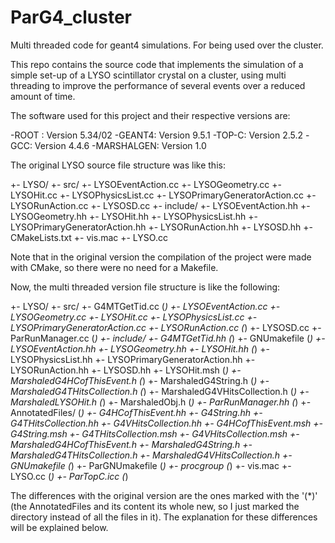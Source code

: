 ParG4_cluster
=============

Multi threaded code for geant4 simulations. For being used over the cluster.

This repo contains the source code that implements the simulation of a simple 
set-up of a LYSO scintillator crystal on a cluster, using multi threading to 
improve the performance of several events over a reduced amount of time.

The software used for this project and their respective versions are:

-ROOT : Version   5.34/02
-GEANT4: Version   9.5.1
-TOP-C: Version 2.5.2
-GCC: Version 4.4.6
-MARSHALGEN: Version 1.0

The original LYSO source file structure was like this:

+- LYSO/
  +- src/
    +- LYSOEventAction.cc
    +- LYSOGeometry.cc
    +- LYSOHit.cc
    +- LYSOPhysicsList.cc
    +- LYSOPrimaryGeneratorAction.cc
    +- LYSORunAction.cc
    +- LYSOSD.cc
  +- include/
    +- LYSOEventAction.hh
    +- LYSOGeometry.hh
    +- LYSOHit.hh
    +- LYSOPhysicsList.hh
    +- LYSOPrimaryGeneratorAction.hh
    +- LYSORunAction.hh
    +- LYSOSD.hh
  +- CMakeLists.txt
  +- vis.mac
  +- LYSO.cc
  
Note that in the original version the compilation of the project were made
with CMake, so there were no need for a Makefile.

Now, the multi threaded version file structure is like the following:

+- LYSO/
  +- src/
    +- G4MTGetTid.cc (*)
    +- LYSOEventAction.cc
    +- LYSOGeometry.cc
    +- LYSOHit.cc
    +- LYSOPhysicsList.cc
    +- LYSOPrimaryGeneratorAction.cc
    +- LYSORunAction.cc (*)
    +- LYSOSD.cc
    +- ParRunManager.cc (*)
  +- include/
    +- G4MTGetTid.hh (*)
    +- GNUmakefile (*)
    +- LYSOEventAction.hh
    +- LYSOGeometry.hh
    +- LYSOHit.hh (*)
    +- LYSOPhysicsList.hh
    +- LYSOPrimaryGeneratorAction.hh
    +- LYSORunAction.hh 
    +- LYSOSD.hh
    +- LYSOHit.msh (*)
    +- MarshaledG4HCofThisEvent.h (*)
    +- MarshaledG4String.h (*)
    +- MarshaledG4THitsCollection.h (*)
    +- MarshaledG4VHitsCollection.h (*)
    +- MarshaledLYSOHit.h (*)
    +- MarshaledObj.h (*)
    +- ParRunManager.hh (*)
  +- AnnotatedFiles/ (*)
    +- G4HCofThisEvent.hh
    +- G4String.hh
    +- G4THitsCollection.hh
    +- G4VHitsCollection.hh
    +- G4HCofThisEvent.msh
    +- G4String.msh
    +- G4THitsCollection.msh
    +- G4VHitsCollection.msh
    +- MarshaledG4HCofThisEvent.h
    +- MarshaledG4String.h
    +- MarshaledG4THitsCollection.h
    +- MarshaledG4VHitsCollection.h
  +- GNUmakefile (*)
  +- ParGNUmakefile (*)
  +- procgroup (*)
  +- vis.mac
  +- LYSO.cc (*)
  +- ParTopC.icc (*)
  
The differences with the original version are the ones marked with the '(*)'
(the AnnotatedFiles and its content its whole new, so I just marked the directory 
instead of all the files in it). The explanation for these differences will be explained below.

